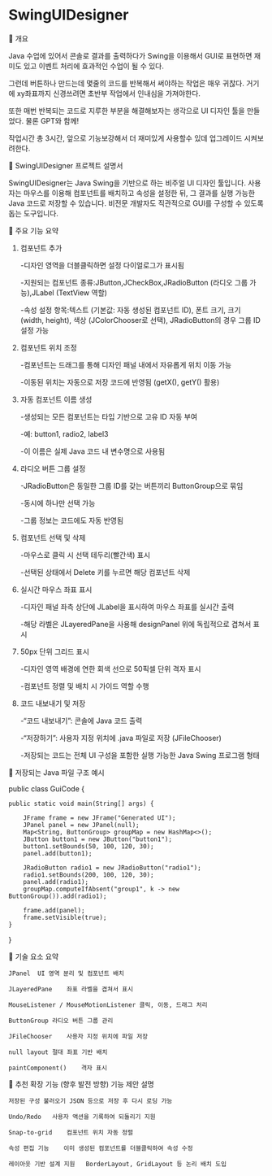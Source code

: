 # SwingUIDesigner

📌 개요

Java 수업에 있어서 콘솔로 결과를 출력하다가 Swing을 이용해서 GUI로 표현하면 재미도 있고 이벤트 처리에 효과적인 수업이 될 수 있다. 

그런데 버튼하나 만드는데 몇줄의 코드를 반복해서 써야하는 작업은 매우 귀찮다. 거기에 xy좌표까지 신경쓰려면 초반부 작업에서 인내심을 가져야한다.

또한 매번 반복되는 코드로 지루한 부분을 해결해보자는 생각으로 UI 디자인 툴을 만들었다. 물론 GPT와 함께!

작업시간 총 3시간, 앞으로 기능보강해서 더 재미있게 사용할수 있데 업그레이드 시켜보려한다.

🧾 SwingUIDesigner 프로젝트 설명서

SwingUIDesigner는 Java Swing을 기반으로 하는 비주얼 UI 디자인 툴입니다. 사용자는 마우스를 이용해 컴포넌트를 배치하고 속성을 설정한 뒤, 그 결과를 실행 가능한 Java 코드로 저장할 수 있습니다. 비전문 개발자도 직관적으로 GUI를 구성할 수 있도록 돕는 도구입니다.


🧩 주요 기능 요약
1. 컴포넌트 추가

    -디자인 영역을 더블클릭하면 설정 다이얼로그가 표시됨
   
    -지원되는 컴포넌트 종류:JButton,JCheckBox,JRadioButton (라디오 그룹 가능),JLabel (TextView 역할)
   
    -속성 설정 항목:텍스트 (기본값: 자동 생성된 컴포넌트 ID), 폰트 크기, 크기 (width, height), 색상 (JColorChooser로 선택), JRadioButton의 경우 그룹 ID 설정 가능
   


3. 컴포넌트 위치 조정

    -컴포넌트는 드래그를 통해 디자인 패널 내에서 자유롭게 위치 이동 가능
   
    -이동된 위치는 자동으로 저장 코드에 반영됨 (getX(), getY() 활용)


4. 자동 컴포넌트 이름 생성
   
    -생성되는 모든 컴포넌트는 타입 기반으로 고유 ID 자동 부여
   
    -예: button1, radio2, label3
   
    -이 이름은 실제 Java 코드 내 변수명으로 사용됨

5. 라디오 버튼 그룹 설정

    -JRadioButton은 동일한 그룹 ID를 갖는 버튼끼리 ButtonGroup으로 묶임
   
    -동시에 하나만 선택 가능
   
    -그룹 정보는 코드에도 자동 반영됨

6. 컴포넌트 선택 및 삭제

    -마우스로 클릭 시 선택 테두리(빨간색) 표시
    
    -선택된 상태에서 Delete 키를 누르면 해당 컴포넌트 삭제


7. 실시간 마우스 좌표 표시

    -디자인 패널 좌측 상단에 JLabel을 표시하여 마우스 좌표를 실시간 출력
    
    -해당 라벨은 JLayeredPane을 사용해 designPanel 위에 독립적으로 겹쳐서 표시


8. 50px 단위 그리드 표시
    
    -디자인 영역 배경에 연한 회색 선으로 50픽셀 단위 격자 표시
    
    -컴포넌트 정렬 및 배치 시 가이드 역할 수행
    

9. 코드 내보내기 및 저장
   
    -“코드 내보내기”: 콘솔에 Java 코드 출력
   
    -“저장하기”: 사용자 지정 위치에 .java 파일로 저장 (JFileChooser)
   
    -저장되는 코드는 전체 UI 구성을 포함한 실행 가능한 Java Swing 프로그램 형태


📁 저장되는 Java 파일 구조 예시


public class GuiCode {

    public static void main(String[] args) {
    
        JFrame frame = new JFrame("Generated UI");
        JPanel panel = new JPanel(null);
        Map<String, ButtonGroup> groupMap = new HashMap<>();
        JButton button1 = new JButton("button1");
        button1.setBounds(50, 100, 120, 30);
        panel.add(button1);

        JRadioButton radio1 = new JRadioButton("radio1");
        radio1.setBounds(200, 100, 120, 30);
        panel.add(radio1);
        groupMap.computeIfAbsent("group1", k -> new ButtonGroup()).add(radio1);

        frame.add(panel);
        frame.setVisible(true);
    }
}



🧱 기술 요소 요약

    JPanel	UI 영역 분리 및 컴포넌트 배치
    
    JLayeredPane	좌표 라벨을 겹쳐서 표시
    
    MouseListener / MouseMotionListener	클릭, 이동, 드래그 처리
    
    ButtonGroup	라디오 버튼 그룹 관리
    
    JFileChooser	사용자 지정 위치에 파일 저장
    
    null layout	절대 좌표 기반 배치
    
    paintComponent()	격자 표시

🧠 추천 확장 기능 (향후 발전 방향)
    기능 제안	설명
    
    저장된 구성 불러오기	JSON 등으로 저장 후 다시 로딩 가능
    
    Undo/Redo	사용자 액션을 기록하여 되돌리기 지원
    
    Snap-to-grid	컴포넌트 위치 자동 정렬
    
    속성 편집 기능	이미 생성된 컴포넌트를 더블클릭하여 속성 수정
    
    레이아웃 기반 설계 지원	BorderLayout, GridLayout 등 논리 배치 도입
    

